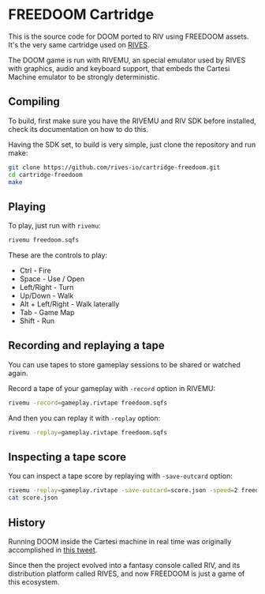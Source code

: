 # FREEDOOM Cartridge

This is the source code for DOOM ported to RIV using FREEDOOM assets.
It's the very same cartridge used on [RIVES](https://rives.io).

The DOOM game is run with RIVEMU,
an special emulator used by RIVES with graphics, audio and keyboard support,
that embeds the Cartesi Machine emulator to be strongly deterministic.

## Compiling

To build, first make sure you have the RIVEMU and RIV SDK before installed,
check its documentation on how to do this.

Having the SDK set, to build is very simple, just clone the repository and run make:

```sh
git clone https://github.com/rives-io/cartridge-freedoom.git
cd cartridge-freedoom
make
```

## Playing

To play, just run with `rivemu`:

```sh
rivemu freedoom.sqfs
```

These are the controls to play:
- Ctrl - Fire
- Space - Use / Open
- Left/Right - Turn
- Up/Down - Walk
- Alt + Left/Right - Walk laterally
- Tab - Game Map
- Shift - Run

## Recording and replaying a tape

You can use tapes to store gameplay sessions to be shared or watched again.

Record a tape of your gameplay with `-record` option in RIVEMU:

```sh
rivemu -record=gameplay.rivtape freedoom.sqfs
```

And then you can replay it with `-replay` option:

```sh
rivemu -replay=gameplay.rivtape freedoom.sqfs
```

## Inspecting a tape score

You can inspect a tape score by replaying with `-save-outcard` option:

```sh
rivemu -replay=gameplay.rivtape -save-outcard=score.json -speed=2 freedoom.sqfs
cat score.json
```

## History

Running DOOM inside the Cartesi machine in real time was originally accomplished in
[this tweet](https://twitter.com/edubart/status/1621512794339446786).

Since then the project evolved into a fantasy console called RIV,
and its distribution platform called RIVES,
and now FREEDOOM is just a game of this ecosystem.
